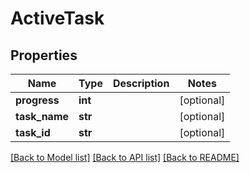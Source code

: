 # ActiveTask

## Properties
Name | Type | Description | Notes
------------ | ------------- | ------------- | -------------
**progress** | **int** |  | [optional] 
**task_name** | **str** |  | [optional] 
**task_id** | **str** |  | [optional] 

[[Back to Model list]](../README.md#documentation-for-models) [[Back to API list]](../README.md#documentation-for-api-endpoints) [[Back to README]](../README.md)


